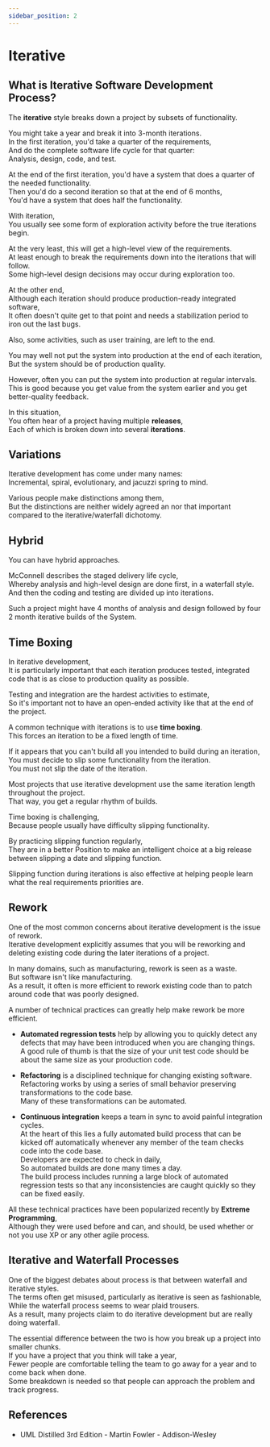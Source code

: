 ```yaml
---
sidebar_position: 2
---
```


# Iterative

## What is Iterative Software Development Process?

The **iterative** style breaks down a project by subsets of functionality.

You might take a year and break it into 3-month iterations.  
In the first iteration, you'd take a quarter of the requirements,  
And do the complete software life cycle for that quarter:  
Analysis, design, code, and test.

At the end of the first iteration, you'd have a system that does a quarter of the needed functionality.  
Then you'd do a second iteration so that at the end of 6 months,  
You'd have a system that does half the functionality.

With iteration,  
You usually see some form of exploration activity before the true iterations begin.

At the very least, this will get a high-level view of the requirements.  
At least enough to break the requirements down into the iterations that will follow.  
Some high-level design decisions may occur during exploration too.

At the other end,  
Although each iteration should produce production-ready integrated software,  
It often doesn't quite get to that point and needs a stabilization period to iron out the last bugs.

Also, some activities, such as user training, are left to the end.

You may well not put the system into production at the end of each iteration,  
But the system should be of production quality.

However, often you can put the system into production at regular intervals.  
This is good because you get value from the system earlier and you get better-quality feedback.

In this situation,  
You often hear of a project having multiple **releases**,  
Each of which is broken down into several **iterations**.

## Variations

Iterative development has come under many names:  
Incremental, spiral, evolutionary, and jacuzzi spring to mind.

Various people make distinctions among them,  
But the distinctions are neither widely agreed an nor that important compared to the iterative/waterfall dichotomy.

## Hybrid

You can have hybrid approaches.

McConnell describes the staged delivery life cycle,  
Whereby analysis and high-level design are done first, in a waterfall style.  
And then the coding and testing are divided up into iterations.

Such a project might have 4 months of analysis and design followed by four 2 month iterative builds of the System.

## Time Boxing

In iterative development,  
It is particularly important that each iteration produces tested, integrated code that is as close to production quality as possible.

Testing and integration are the hardest activities to estimate,  
So it's important not to have an open-ended activity like that at the end of the project.

A common technique with iterations is to use **time boxing**.  
This forces an iteration to be a fixed length of time.

If it appears that you can't build all you intended to build during an iteration,  
You must decide to slip some functionality from the iteration.  
You must not slip the date of the iteration.

Most projects that use iterative development use the same iteration length throughout the project.  
That way, you get a regular rhythm of builds.

Time boxing is challenging,  
Because people usually have difficulty slipping functionality.

By practicing slipping function regularly,  
They are in a better Position to make an intelligent choice at a big release between slipping a date and slipping function.

Slipping function during iterations is also effective at helping people learn what the real requirements priorities are.

## Rework

One of the most common concerns about iterative development is the issue of rework.  
Iterative development explicitly assumes that you will be reworking and deleting existing code during the later iterations of a project.

In many domains, such as manufacturing, rework is seen as a waste.  
But software isn't like manufacturing.  
As a result, it often is more efficient to rework existing code than to patch around code that was poorly designed.

A number of technical practices can greatly help make rework be more efficient.

- **Automated regression tests** help by allowing you to quickly detect any defects that may have been introduced when you are changing things.  
  A good rule of thumb is that the size of your unit test code should be about the same size as your production code.

- **Refactoring** is a disciplined technique for changing existing software.  
  Refactoring works by using a series of small behavior preserving transformations to the code base.  
  Many of these transformations can be automated.

- **Continuous integration** keeps a team in sync to avoid painful integration cycles.  
  At the heart of this lies a fully automated build process that can be kicked off automatically whenever any member of the team checks code into the code base.  
  Developers are expected to check in daily,  
  So automated builds are done many times a day.  
  The build process includes running a large block of automated regression tests so that any inconsistencies are caught quickly so they can be fixed easily.

All these technical practices have been popularized recently by **Extreme Programming**,  
Although they were used before and can, and should, be used whether or not you use XP or any other agile process.

## Iterative and Waterfall Processes

One of the biggest debates about process is that between waterfall and iterative styles.  
The terms often get misused, particularly as iterative is seen as fashionable,  
While the waterfall process seems to wear plaid trousers.  
As a result, many projects claim to do iterative development but are really doing waterfall.

The essential difference between the two is how you break up a project into smaller chunks.  
If you have a project that you think will take a year,  
Fewer people are comfortable telling the team to go away for a year and to come back when done.  
Some breakdown is needed so that people can approach the problem and track progress.

## References

- UML Distilled 3rd Edition - Martin Fowler - Addison-Wesley
